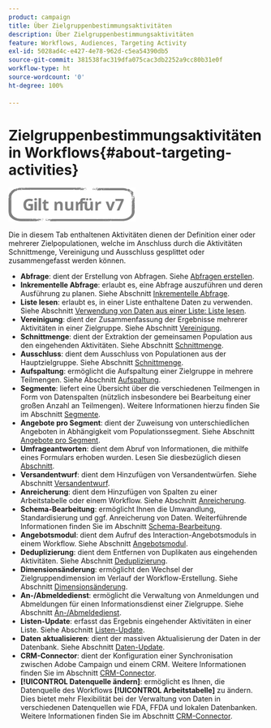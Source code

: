```yaml
---
product: campaign
title: Über Zielgruppenbestimmungsaktivitäten
description: Über Zielgruppenbestimmungsaktivitäten
feature: Workflows, Audiences, Targeting Activity
exl-id: 5028ad4c-e427-4e78-962d-c5ea54390db5
source-git-commit: 381538fac319dfa075cac3db2252a9cc80b31e0f
workflow-type: ht
source-wordcount: '0'
ht-degree: 100%

---
```


# Zielgruppenbestimmungsaktivitäten in Workflows{#about-targeting-activities}

![](../../assets/v7-only.svg)

Die in diesem Tab enthaltenen Aktivitäten dienen der Definition einer oder mehrerer Zielpopulationen, welche im Anschluss durch die Aktivitäten Schnittmenge, Vereinigung und Ausschluss gesplittet oder zusammengefasst werden können.

* **Abfrage**: dient der Erstellung von Abfragen. Siehe [Abfragen erstellen](query.md#creating-a-query).
* **Inkrementelle Abfrage**: erlaubt es, eine Abfrage auszuführen und deren Ausführung zu planen. Siehe Abschnitt [Inkrementelle Abfrage](incremental-query.md).
* **Liste lesen**: erlaubt es, in einer Liste enthaltene Daten zu verwenden. Siehe Abschnitt [Verwendung von Daten aus einer Liste: Liste lesen](../../platform/using/import-export-workflows.md#using-data-from-a-list--read-list).
* **Vereinigung**: dient der Zusammenfassung der Ergebnisse mehrerer Aktivitäten in einer Zielgruppe. Siehe Abschnitt [Vereinigung](union.md).
* **Schnittmenge**: dient der Extraktion der gemeinsamen Population aus den eingehenden Aktivitäten. Siehe Abschnitt [Schnittmenge](intersection.md).
* **Ausschluss**: dient dem Ausschluss von Populationen aus der Hauptzielgruppe. Siehe Abschnitt [Schnittmenge](intersection.md).
* **Aufspaltung**: ermöglicht die Aufspaltung einer Zielgruppe in mehrere Teilmengen. Siehe Abschnitt [Aufspaltung](split.md).
* **Segmente**: liefert eine Übersicht über die verschiedenen Teilmengen in Form von Datenspalten (nützlich insbesondere bei Bearbeitung einer großen Anzahl an Teilmengen). Weitere Informationen hierzu finden Sie im Abschnitt [Segmente](cells.md).
* **Angebote pro Segment**: dient der Zuweisung von unterschiedlichen Angeboten in Abhängigkeit vom Populationssegment. Siehe Abschnitt [Angebote pro Segment](offers-by-cell.md).
* **Umfrageantworten**: dient dem Abruf von Informationen, die mithilfe eines Formulars erhoben wurden. Lesen Sie diesbezüglich diesen [Abschnitt](../../surveys/using/getting-started-with-surveys.md).
* **Versandentwurf**: dient dem Hinzufügen von Versandentwürfen. Siehe Abschnitt [Versandentwurf](../../workflow/using/delivery-outline.md).
* **Anreicherung**: dient dem Hinzufügen von Spalten zu einer Arbeitstabelle oder einem Workflow. Siehe Abschnitt [Anreicherung](../../workflow/using/enrichment.md).
* **Schema-Bearbeitung**: ermöglicht Ihnen die Umwandlung, Standardisierung und ggf. Anreicherung von Daten. Weiterführende Informationen finden Sie im Abschnitt [Schema-Bearbeitung](../../workflow/using/edit-schema.md).
* **Angebotsmodul**: dient dem Aufruf des Interaction-Angebotsmoduls in einem Workflow. Siehe Abschnitt [Angebotsmodul](../../workflow/using/offer-engine.md).
* **Deduplizierung**: dient dem Entfernen von Duplikaten aus eingehenden Aktivitäten. Siehe Abschnitt [Deduplizierung](../../workflow/using/deduplication.md).
* **Dimensionsänderung**: ermöglicht den Wechsel der Zielgruppendimension im Verlauf der Workflow-Erstellung. Siehe Abschnitt [Dimensionsänderung](../../workflow/using/change-dimension.md).
* **An-/Abmeldedienst**: ermöglicht die Verwaltung von Anmeldungen und Abmeldungen für einen Informationsdienst einer Zielgruppe. Siehe Abschnitt [An-/Abmeldedienst](../../workflow/using/subscription-services.md).
* **Listen-Update**: erfasst das Ergebnis eingehender Aktivitäten in einer Liste. Siehe Abschnitt [Listen-Update](../../workflow/using/list-update.md).
* **Daten aktualisieren**: dient der massiven Aktualisierung der Daten in der Datenbank. Siehe Abschnitt [Daten-Update](../../workflow/using/update-data.md).
* **CRM-Connector**: dient der Konfiguration einer Synchronisation zwischen Adobe Campaign und einem CRM. Weitere Informationen finden Sie im Abschnitt [CRM-Connector](../../workflow/using/crm-connector.md).
* **[!UICONTROL Datenquelle ändern]**: ermöglicht es Ihnen, die Datenquelle des Workflows **[!UICONTROL Arbeitstabelle]** zu ändern. Dies bietet mehr Flexibilität bei der Verwaltung von Daten in verschiedenen Datenquellen wie FDA, FFDA und lokalen Datenbanken. Weitere Informationen finden Sie im Abschnitt [CRM-Connector](../../workflow/using/change-data-source.md).
